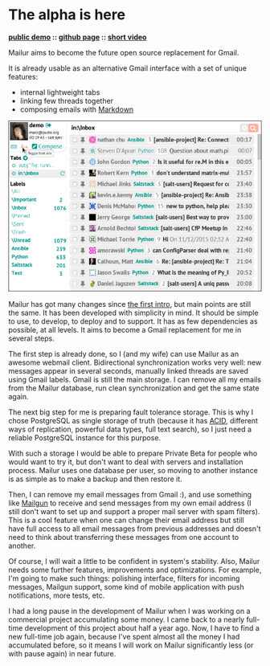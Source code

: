 # The alpha is here
**[public demo][] :: [github page][] :: [short video][]**

[public demo]: http://mail.pusto.org
[github page]: https://github.com/naspeh/mailur/
[short video]: https://vimeo.com/145416826

Mailur aims to become the future open source replacement for Gmail.

It is already usable as an alternative Gmail interface with a set of unique features:
- internal lightweight tabs
- linking few threads together
- composing emails with [Markdown][]

[Markdown]: https://daringfireball.net/projects/markdown/syntax

![Screenshots](screenshots.gif)

Mailur has got many changes since [the first intro][intro], but main points are still the same. It has been developed with simplicity in mind. It should be simple to use, to develop, to deploy and to support. It has as few dependencies as possible, at all levels. It aims to become a Gmail replacement for me in several steps.

[intro]: https://pusto.org/en/mailr/

The first step is already done, so I (and my wife) can use Mailur as an awesome webmail client. Bidirectional synchronization works very well: new messages appear in several seconds, manually linked threads are saved using Gmail labels. Gmail is still the main storage. I can remove all my emails from the Mailur database, run clean synchronization and get the same state again.

The next big step for me is preparing fault tolerance storage. This is why I chose PostgreSQL as single storage of truth (because it has [ACID][], different ways of replication, powerful data types, full text search), so I just need a reliable PostgreSQL instance for this purpose.

[ACID]: https://en.wikipedia.org/wiki/ACID

With such a storage I would be able to prepare Private Beta for people who would want to try it, but don't want to deal with servers and installation process. Mailur uses one database per user, so moving to another instance is as simple as to make a backup and then restore it.

Then, I can remove my email messages from Gmail :), and use something like [Mailgun][] to receive and send messages from my own email address (I still don't want to set up and support a proper mail server with spam filters). This is a cool feature when one can change their email address but still have full access to all email messages from previous addresses and doesn't need to think about transferring these messages from one account to another.

[Mailgun]: http://www.mailgun.com/

Of course, I will wait a little to be confident in system's stability. Also, Mailur needs some further features, improvements and optimizations. For example, I'm going to make such things: polishing interface, filters for incoming messages, Mailgun support, some kind of mobile application with push notifications, more tests, etc.

I had a long pause in the development of Mailur when I was working on a commercial project accumulating some money. I came back to a nearly full-time development of this project about half a year ago. Now, I have to find a new full-time job again, because I've spent almost all the money I had accumulated before, so it means I will work on Mailur significantly less (or with pause again) in near future.
